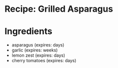 Recipe: Grilled Asparagus
=========================

Ingredients
===========

- asparagus (expires: days)
- garlic (expires: weeks)
- lemon zest (expires: days)
- cherry tomatoes (expires: days)
